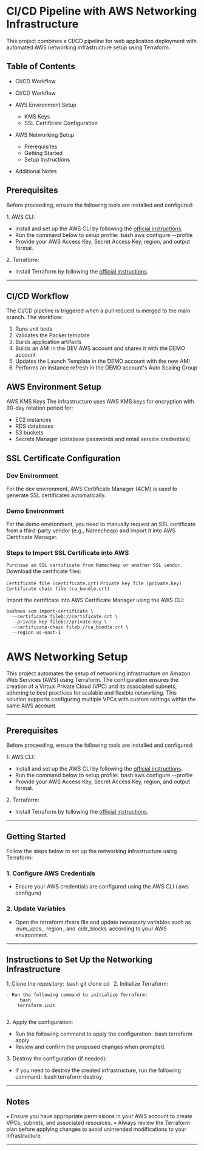 # CI/CD Pipeline with AWS Networking Infrastructure

This project combines a CI/CD pipeline for web application deployment with automated AWS networking infrastructure setup using Terraform.

## Table of Contents

- CI/CD Workflow
- CI/CD Workflow
- AWS Environment Setup
  - KMS Keys
  - SSL Certificate Configuration
- AWS Networking Setup
  - Prerequisites
  - Getting Started
  - Setup Instructions

- Additional Notes

## Prerequisites

Before proceeding, ensure the following tools are installed and configured:

1.⁠ ⁠AWS CLI:

- Install and set up the AWS CLI by following the [official instructions](https://aws.amazon.com/cli/).
- Run the command below to setup profile:
     ⁠ bash
     aws configure --profile <profile-name>
      ⁠
- Provide your AWS Access Key, Secret Access Key, region, and output format.

2.⁠ ⁠Terraform:

- Install Terraform by following the [official instructions](https://developer.hashicorp.com/terraform/tutorials/aws-get-started/install-cli).

---

## CI/CD Workflow

The CI/CD pipeline is triggered when a pull request is merged to the main branch. The workflow:

1. Runs unit tests
2. Validates the Packer template
3. Builds application artifacts
4. Builds an AMI in the DEV AWS account and shares it with the DEMO account
5. Updates the Launch Template in the DEMO account with the new AMI
6. Performs an instance refresh in the DEMO account's Auto Scaling Group

## AWS Environment Setup

AWS KMS Keys
The infrastructure uses AWS KMS keys for encryption with 90-day rotation period for:
- EC2 instances
- RDS databases
- S3 buckets
- Secrets Manager (database passwords and email service credentials)

## SSL Certificate Configuration

### Dev Environment

For the dev environment, AWS Certificate Manager (ACM) is used to generate SSL certificates automatically.

### Demo Environment

For the demo environment, you need to manually request an SSL certificate from a third-party vendor (e.g., Namecheap) and import it into AWS Certificate Manager.

### Steps to Import SSL Certificate into AWS

``` Purchase an SSL certificate from Namecheap or another SSL vendor. ```
Download the certificate files:

```Certificate file (certificate.crt)```
```Private key file (private.key)```
```Certificate chain file (ca_bundle.crt)```

Import the certificate into AWS Certificate Manager using the AWS CLI:

```
bashaws acm import-certificate \
  --certificate fileb://certificate.crt \
  --private-key fileb://private.key \
  --certificate-chain fileb://ca_bundle.crt \
  --region us-east-1
```

# AWS Networking Setup

This project automates the setup of networking infrastructure on Amazon Web Services (AWS) using Terraform. The configuration ensures the creation of a Virtual Private Cloud (VPC) and its associated subnets, adhering to best practices for scalable and flexible networking. This solution supports configuring multiple VPCs with custom settings within the same AWS account.

---

## Prerequisites

Before proceeding, ensure the following tools are installed and configured:

1.⁠ ⁠AWS CLI:

- Install and set up the AWS CLI by following the [official instructions](https://aws.amazon.com/cli/).
- Run the command below to setup profile:
     ⁠ bash
     aws configure --profile <profile-name>
      ⁠
- Provide your AWS Access Key, Secret Access Key, region, and output format.

2.⁠ ⁠Terraform:

- Install Terraform by following the [official instructions](https://developer.hashicorp.com/terraform/tutorials/aws-get-started/install-cli).

---

## Getting Started

Follow the steps below to set up the networking infrastructure using Terraform:

### 1. Configure AWS Credentials

- Ensure your AWS credentials are configured using the AWS CLI ( aws configure)

### 2. Update Variables

- Open the ⁠terraform.tfvars⁠ file and update necessary variables such as ⁠ num_vpcs ⁠, ⁠ region ⁠, and ⁠ cidr_blocks ⁠ according to your AWS environment.

---

## Instructions to Set Up the Networking Infrastructure

1.⁠ ⁠Clone the repository:
   ⁠ bash
   git clone <repository-url>
   cd <repository-directory>
    ⁠
2.⁠ ⁠Initialize Terraform:

    - Run the following command to initialize Terraform:
        ⁠ bash
        terraform init
         ⁠

2.⁠ ⁠Apply the configuration:

- Run the following command to apply the configuration:
     ⁠ bash
     terraform apply
      ⁠
- Review and confirm the proposed changes when prompted.

3.⁠ ⁠Destroy the configuration (if needed):

- If you need to destroy the created infrastructure, run the following command:
     ⁠ bash
     terraform destroy
      ⁠

---

## Notes

•⁠  ⁠Ensure you have appropriate permissions in your AWS account to create VPCs, subnets, and associated resources.
•⁠  ⁠Always review the Terraform plan before applying changes to avoid unintended modifications to your infrastructure.

---
